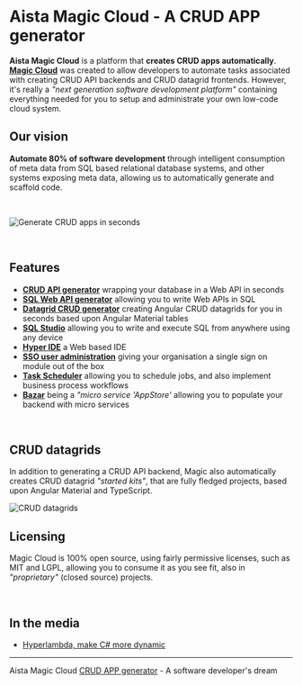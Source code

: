 # Aista Magic Cloud - A CRUD APP generator

**Aista Magic Cloud** is a platform that **creates CRUD apps automatically**. **[Magic Cloud](https://aista.com)** was created to allow developers to automate tasks associated with creating CRUD API backends and CRUD datagrid frontends. However, it's really a _"next generation software development platform"_ containing everything needed for you to setup and administrate your own low-code cloud system.

## Our vision

**Automate 80% of software development** through intelligent consumption of meta data from SQL based relational database systems, and other systems exposing meta data, allowing us to automatically generate and scaffold code.

<br />

![Generate CRUD apps in seconds](https://aista.com/assets/images/home/slider/crud-api-generator.webp)

<br />

## Features

- **[CRUD API generator](https://aista.com/crud-api-generator)** wrapping your database in a Web API in seconds
- **[SQL Web API generator](https://aista.com/sql-api-generator)** allowing you to write Web APIs in SQL
- **[Datagrid CRUD generator](https://aista.com/crud-datagrid)** creating Angular CRUD datagrids for you in seconds based upon Angular Material tables
- **[SQL Studio](https://aista.com/sql-studio)** allowing you to write and execute SQL from anywhere using any device
- **[Hyper IDE](https://aista.com/hyper-ide)** a Web based IDE
- **[SSO user administration](https://aista.com/sso-user-administration)** giving your organisation a single sign on module out of the box
- **[Task Scheduler](https://aista.com/task-scheduler)** allowing you to schedule jobs, and also implement business process workflows
- **[Bazar](https://aista.com/bazar)** being a _"micro service 'AppStore'_ allowing you to populate your backend with micro services

<br />

## CRUD datagrids

In addition to generating a CRUD API backend, Magic also automatically creates CRUD datagrid _"started kits"_, that are fully fledged projects, based upon Angular Material and TypeScript.

![CRUD datagrids](https://aista.com/assets/images/features/crud-datagrid.webp)

## Licensing

Magic Cloud is 100% open source, using fairly permissive licenses, such as MIT and LGPL, allowing you to consume it as you see fit, also in _"proprietary"_ (closed source) projects.

<br />

## In the media

- [Hyperlambda, make C# more dynamic](https://docs.microsoft.com/en-us/archive/msdn-magazine/2017/june/csharp-make-csharp-more-dynamic-with-hyperlambda)

---
Aista Magic Cloud [CRUD APP generator](https://aista.com) - A software developer's dream
